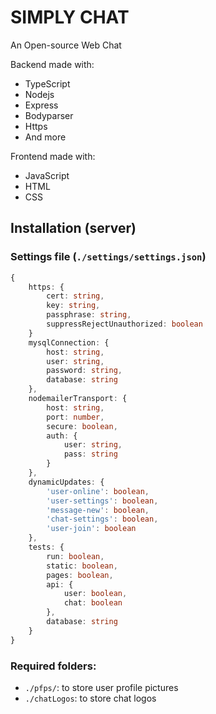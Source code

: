 # SIMPLY CHAT

An Open-source Web Chat  

Backend made with:
- TypeScript
- Nodejs
- Express
- Bodyparser
- Https
- And more

Frontend made with:
- JavaScript
- HTML
- CSS

## Installation (server)

### Settings file (`./settings/settings.json`)

```ts
{
    https: {
        cert: string,
        key: string,
        passphrase: string,
        suppressRejectUnauthorized: boolean
    }
    mysqlConnection: {
        host: string,
        user: string,
        password: string,
        database: string
    },
    nodemailerTransport: {
        host: string,
        port: number,
        secure: boolean,
        auth: {
            user: string,
            pass: string
        }
    },
    dynamicUpdates: {
        'user-online': boolean,
        'user-settings': boolean,
        'message-new': boolean,
        'chat-settings': boolean,
        'user-join': boolean
    },
    tests: {
        run: boolean,
        static: boolean,
        pages: boolean,
        api: {
            user: boolean,
            chat: boolean
        },
        database: string
    }
}
```

### Required folders:

- `./pfps/`: to store user profile pictures
- `./chatLogos`: to store chat logos